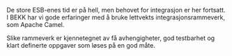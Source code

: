 De store ESB-enes tid er på hell, men behovet for integrasjon er her fortsatt. I BEKK har vi gode erfaringer med å bruke lettvekts integrasjonsrammeverk, som Apache Camel.

Slike rammeverk er kjennetegnet av få avhengigheter, god testbarhet og klart definerte oppgaver som løses på en god måte.